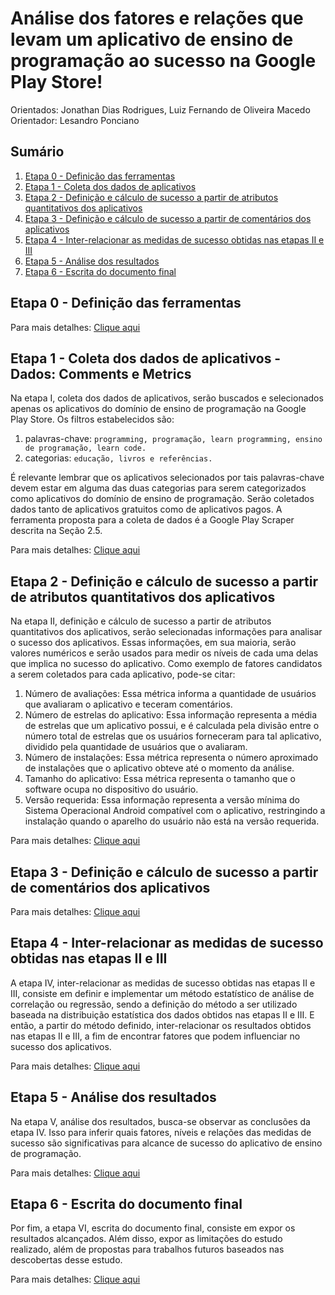 # Análise dos fatores e relações que levam um aplicativo de ensino de programação ao sucesso na Google Play Store!
Orientados: Jonathan Dias Rodrigues,  Luiz Fernando de Oliveira Macedo
Orientador: Lesandro Ponciano 

## Sumário

  1. [Etapa 0 - Definição das ferramentas](https://github.com/luizfernando1996/TCC/blob/master/README.md#etapa-0---defini%C3%A7%C3%A3o-das-ferramentas)
  1. [Etapa 1 - Coleta dos dados de aplicativos](https://github.com/luizfernando1996/TCC/blob/master/README.md#etapa-1----coleta-dos-dados-de-aplicativos---dados-comments-e-metrics)
  1. [Etapa 2 - Definição e cálculo de sucesso a partir de atributos quantitativos dos aplicativos](https://github.com/luizfernando1996/TCC/blob/master/README.md#etapa-2---defini%C3%A7%C3%A3o-e-c%C3%A1lculo-de-sucesso-a-partir-de-atributos-quantitativos-dos-aplicativos)
  1. [Etapa 3 - Definição e cálculo de sucesso a partir de comentários dos aplicativos](https://github.com/luizfernando1996/TCC/blob/master/README.md#etapa-3---defini%C3%A7%C3%A3o-e-c%C3%A1lculo-de-sucesso-a-partir-de-coment%C3%A1rios-dos-aplicativos)
  1. [Etapa 4 - Inter-relacionar as medidas de sucesso obtidas nas etapas II e III](https://github.com/luizfernando1996/TCC/blob/master/README.md#etapa-4---inter-relacionar-as-medidas-de-sucesso-obtidas-nas-etapas-ii-e-iii)
  1. [Etapa 5 - Análise dos resultados](https://github.com/luizfernando1996/TCC/blob/master/README.md#etapa-5---an%C3%A1lise-dos-resultados)
  1. [Etapa 6 -  Escrita do documento final](https://github.com/luizfernando1996/TCC/blob/master/README.md#etapa-6---escrita-do-documento-final)

## Etapa 0 - Definição das ferramentas

Para mais detalhes: [Clique aqui](https://github.com/luizfernando1996/TCC/tree/master/etp0)

## Etapa 1 -  Coleta dos dados de aplicativos - Dados: Comments e Metrics 

Na etapa I, coleta dos dados de aplicativos, serão buscados e selecionados apenas os aplicativos do domínio de ensino de programação na Google Play Store. Os filtros estabelecidos são: 

  1. palavras-chave: 
    ```
    programming, programação, learn programming, ensino de programação, learn code.
    ```
  1. categorias: 
    ```
    educação, livros e referências.
    ```
    
É relevante lembrar que os aplicativos selecionados por tais palavras-chave devem estar em alguma das duas categorias para serem categorizados como aplicativos do domínio de ensino de programação. Serão coletados dados tanto de aplicativos gratuitos como de aplicativos pagos. A ferramenta proposta para a coleta de dados é a Google Play Scraper descrita na Seção 2.5. 

Para mais detalhes: [Clique aqui](https://github.com/luizfernando1996/TCC/tree/master/etp1)

## Etapa 2 - Definição e cálculo de sucesso a partir de atributos quantitativos dos aplicativos
Na etapa II, definição e cálculo de sucesso a partir de atributos quantitativos dos aplicativos, serão selecionadas informações para analisar o sucesso dos aplicativos. Essas informações, em sua maioria, serão valores numéricos e serão usados para medir os níveis de cada uma delas que implica no sucesso do aplicativo. Como exemplo de fatores candidatos a serem coletados para cada aplicativo, pode-se citar:
1. Número de avaliações: Essa métrica informa a quantidade de usuários que avaliaram o aplicativo e teceram comentários.  
1. Número de estrelas do aplicativo:	Essa informação representa a média de estrelas que um aplicativo possui, e é calculada pela divisão entre o número total de estrelas que os usuários forneceram para tal aplicativo, dividido pela quantidade de usuários que o avaliaram. 
1. Número de instalações: Essa métrica representa o número aproximado de instalações que o aplicativo obteve até o momento da análise. 
1. Tamanho do aplicativo: Essa métrica representa o tamanho que o software ocupa no dispositivo do usuário. 
1. Versão requerida: Essa informação representa a versão mínima do Sistema Operacional Android compatível com o aplicativo, restringindo  a instalação quando o aparelho do usuário não está na versão requerida.  

Para mais detalhes: [Clique aqui](https://github.com/luizfernando1996/TCC/tree/master/etp2)

## Etapa 3 - Definição e cálculo de sucesso a partir de comentários dos aplicativos


Para mais detalhes: [Clique aqui](https://github.com/luizfernando1996/TCC/tree/master/etp3)

## Etapa 4 - Inter-relacionar as medidas de sucesso obtidas nas etapas II e III
A etapa IV,  inter-relacionar as medidas de sucesso obtidas nas etapas II e III,  consiste em definir e implementar um método estatístico de análise de correlação ou regressão, sendo a definição do método a ser utilizado baseada na distribuição estatística dos dados obtidos nas etapas II e III. E então, a partir do método definido, inter-relacionar os resultados obtidos nas etapas II e III, a fim de encontrar fatores que podem influenciar no sucesso dos aplicativos. 

Para mais detalhes: [Clique aqui](https://github.com/luizfernando1996/TCC/tree/master/etp4)

## Etapa 5 - Análise dos resultados
Na etapa V, análise dos resultados, busca-se observar as conclusões da etapa IV. Isso para inferir quais fatores, níveis e relações das medidas de sucesso são significativas para alcance de sucesso do aplicativo de ensino de programação. 

Para mais detalhes: [Clique aqui](https://github.com/luizfernando1996/TCC/tree/master/etp5)

## Etapa 6 - Escrita do documento final
Por fim, a etapa VI, escrita do documento final, consiste em expor os resultados alcançados. Além disso, expor as limitações do estudo realizado, além de propostas para trabalhos futuros baseados nas descobertas desse estudo.

Para mais detalhes: [Clique aqui](https://github.com/luizfernando1996/TCC/tree/master/etp6)
